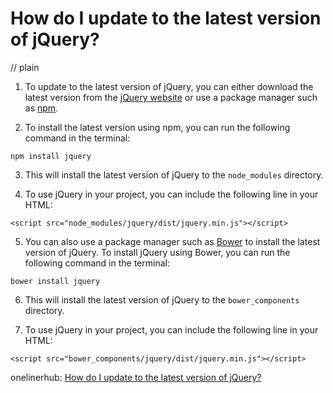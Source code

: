 # How do I update to the latest version of jQuery?
// plain

1. To update to the latest version of jQuery, you can either download the latest version from the [jQuery website](https://jquery.com/) or use a package manager such as [npm](https://www.npmjs.com/).

2. To install the latest version using npm, you can run the following command in the terminal:

```
npm install jquery
```

3. This will install the latest version of jQuery to the `node_modules` directory.

4. To use jQuery in your project, you can include the following line in your HTML:

```
<script src="node_modules/jquery/dist/jquery.min.js"></script>
```

5. You can also use a package manager such as [Bower](https://bower.io/) to install the latest version of jQuery. To install jQuery using Bower, you can run the following command in the terminal:

```
bower install jquery
```

6. This will install the latest version of jQuery to the `bower_components` directory.

7. To use jQuery in your project, you can include the following line in your HTML:

```
<script src="bower_components/jquery/dist/jquery.min.js"></script>
```

onelinerhub: [How do I update to the latest version of jQuery?](https://onelinerhub.com/jquery/how-do-i-update-to-the-latest-version-of-jquery)